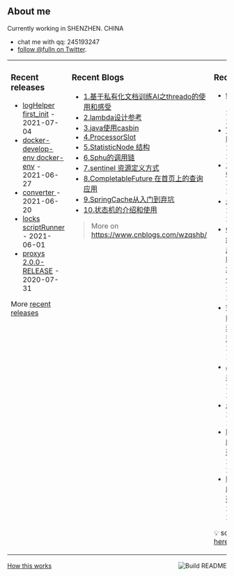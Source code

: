 ## About me

Currently working in SHENZHEN. CHINA 
 - chat me with qq: 245193247
 - [follow @fulln on Twitter](https://twitter.com/fulln16).
<table><tr><td valign="top">
 
 
### Recent releases

<!-- recent_releases starts -->
* [logHelper first_init](https://github.com/fulln/logHelper/releases/tag/1.0.0) - 2021-07-04
* [docker-develop-env docker-env](https://github.com/fulln/docker-develop-env/releases/tag/1.0.0) - 2021-06-27
* [converter ](https://github.com/fulln/converter/releases/tag/1.0.0) - 2021-06-20
* [locks scriptRunner](https://github.com/fulln/locks/releases/tag/scriptRunner) - 2021-06-01
* [proxys 2.0.0-RELEASE](https://github.com/fulln/proxys/releases/tag/2.0.0) - 2020-07-31
<!-- recent_releases ends -->

More [recent releases](https://github.com/fulln/fulln/blob/master/releases.md)

</td><td valign="top">
  
### Recent Blogs

<!-- recent_blogs starts -->
<ul>
<li>
<a href="https://www.cnblogs.com/wzqshb/p/17619287.html">1.基于私有化文档训练AI之threado的使用和感受</a>
</li>
<li>
<a href="https://www.cnblogs.com/wzqshb/p/16987548.html">2.lambda设计参考</a>
</li>
<li>
<a href="https://www.cnblogs.com/wzqshb/p/16787675.html">3.java使用casbin</a>
</li>
<li>
<a href="https://www.cnblogs.com/wzqshb/p/16595799.html">4.ProcessorSlot</a>
</li>
<li>
<a href="https://www.cnblogs.com/wzqshb/p/16585826.html">5.StatisticNode 结构</a>
</li>
<li>
<a href="https://www.cnblogs.com/wzqshb/p/16585817.html">6.Sphu的调用链</a>
</li>
<li>
<a href="https://www.cnblogs.com/wzqshb/p/16585811.html">7.sentinel 资源定义方式</a>
</li>
<li>
<a href="https://www.cnblogs.com/wzqshb/p/16529826.html">8.CompletableFuture 在首页上的查询应用</a>
</li>
<li>
<a href="https://www.cnblogs.com/wzqshb/p/16276966.html">9.SpringCache从入门到弃坑</a>
</li>
<li>
<a href="https://www.cnblogs.com/wzqshb/p/15716161.html">10.状态机的介绍和使用</a>
</li>
</ul>
<!-- recent_blogs ends -->
 
> More on <a>https://www.cnblogs.com/wzqshb/ </a>
 
</td><td valign="top"> 

### Recent TIL
 
<!-- recent_TIL starts -->
* [todayWrite](https://github.com/fulln/TIL/blob/master/module/todayWrite.md) - 2023/3/27 22:41:45
* [YYYY-MM-DD](https://github.com/fulln/TIL/blob/master/module/YYYY-MM-DD.md) - 2023/9/3 21:22:51
* [2023-09-03](https://github.com/fulln/TIL/blob/master/daily/2023-09/2023-09-03.md) - 2023/9/3 21:22:00
* [未命名 1](https://github.com/fulln/TIL/blob/master/newFiles/%E6%9C%AA%E5%91%BD%E5%90%8D%201.md) - 2023/9/3 21:21:55
* [OPPO万亿级文档数据库MongoDB集群性能优化实践](https://github.com/fulln/TIL/blob/master/lib/bilibili/deeplus/OPPO%E4%B8%87%E4%BA%BF%E7%BA%A7%E6%96%87%E6%A1%A3%E6%95%B0%E6%8D%AE%E5%BA%93MongoDB%E9%9B%86%E7%BE%A4%E6%80%A7%E8%83%BD%E4%BC%98%E5%8C%96%E5%AE%9E%E8%B7%B5.md) - 2023/9/3 21:20:34
* [银行基于DevOps的科技服务管理实践](https://github.com/fulln/TIL/blob/master/lib/bilibili/deeplus/%E9%93%B6%E8%A1%8C%E5%9F%BA%E4%BA%8EDevOps%E7%9A%84%E7%A7%91%E6%8A%80%E6%9C%8D%E5%8A%A1%E7%AE%A1%E7%90%86%E5%AE%9E%E8%B7%B5.md) - 2023/9/3 11:46:17
* [Java的基本类型](https://github.com/fulln/TIL/blob/master/lib/geektime/%E6%B7%B1%E5%85%A5%E6%8B%86%E8%A7%A3%20Java%20%E8%99%9A%E6%8B%9F%E6%9C%BA/Java%E7%9A%84%E5%9F%BA%E6%9C%AC%E7%B1%BB%E5%9E%8B.md) - 2023/5/2 21:30:09
* [未命名 2](https://github.com/fulln/TIL/blob/master/newFiles/%E6%9C%AA%E5%91%BD%E5%90%8D%202.md) - 2023/9/3 10:36:01
* [Kubernetes的使用和构建](https://github.com/fulln/TIL/blob/master/lib/geektime/K8S/Kubernetes%E7%9A%84%E4%BD%BF%E7%94%A8%E5%92%8C%E6%9E%84%E5%BB%BA.md) - 2023/9/1 23:37:11
* [Kubernetes的使用和构建](https://github.com/fulln/TIL/blob/master/lib/geektime/K8S/Kubernetes%E7%9A%84%E4%BD%BF%E7%94%A8%E5%92%8C%E6%9E%84%E5%BB%BA.md) - 2023/9/1 23:37:11
<!-- recent_TIL ends -->
 
:bulb: scaryp from [here](https://github.com/fulln/TIL)
 
</td></tr></table>
<a href="https://github.com/fulln/fulln/actions"><img src="https://github.com/fulln/fulln/workflows/Build%20README.md/badge.svg" align="right" alt="Build README"></a> <a href="https://simonwillison.net/2020/Jul/10/self-updating-profile-readme/">How this works</a>
